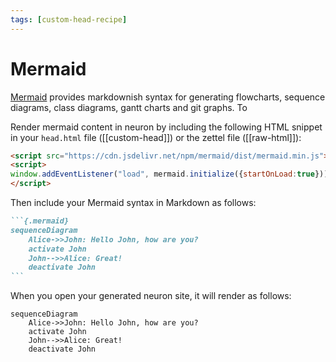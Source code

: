 ```yaml
---
tags: [custom-head-recipe]
---
```


# Mermaid

[Mermaid](https://mermaid-js.github.io/mermaid/) provides markdownish syntax for generating flowcharts, sequence diagrams, class diagrams, gantt charts and git graphs. To 

Render mermaid content in neuron by including the following HTML snippet in your `head.html` file ([[custom-head]]) or the zettel file ([[raw-html]]):

```html
<script src="https://cdn.jsdelivr.net/npm/mermaid/dist/mermaid.min.js"></script>
<script>
window.addEventListener("load", mermaid.initialize({startOnLoad:true}))
</script>
```

Then include your Mermaid syntax in Markdown as follows:

~~~markdown
```{.mermaid}
sequenceDiagram
    Alice->>John: Hello John, how are you?
    activate John
    John-->>Alice: Great!
    deactivate John
```
~~~

When you open your generated neuron site, it will render as follows:

```{.mermaid}
sequenceDiagram
    Alice->>John: Hello John, how are you?
    activate John
    John-->>Alice: Great!
    deactivate John
```

<!-- Usually this goes to head.html, but we include it here because we don't want the JS to run on other note files. -->
<script src="https://cdn.jsdelivr.net/npm/mermaid/dist/mermaid.min.js"></script>
<script>
window.addEventListener("load", mermaid.initialize({startOnLoad:true}))
</script>

